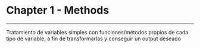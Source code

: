 # Chapter 1 - Methods
***
Tratamiento de variables simples con funciones/métodos propios de cada tipo de variable, a fin de transformarlas y conseguir un output deseado
